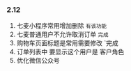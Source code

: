

### 2.12

1. 七麦小程序常用增加删除  `有该功能`
2. 七麦普通用户不允许取消订单 `完成`
3. 购物车页面标题是常用需要修改 `完成
4. 订单列表中 要显示这个用户是 客户角色
5. 优化微信公众号

